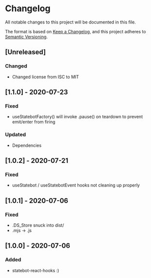 # Changelog
All notable changes to this project will be documented in this file.

The format is based on [Keep a Changelog](https://keepachangelog.com/en/1.0.0/),
and this project adheres to [Semantic Versioning](https://semver.org/spec/v2.0.0.html).

## [Unreleased]
### Changed
- Changed license from ISC to MIT

## [1.1.0] - 2020-07-23
### Fixed
- useStatebotFactory() will invoke .pause() on teardown to prevent
  emit/enter from firing

### Updated
- Dependencies

## [1.0.2] - 2020-07-21
### Fixed
- useStatebot / useStatebotEvent hooks not cleaning up properly

## [1.0.1] - 2020-07-06
### Fixed
- .DS_Store snuck into dist/
- .mjs -> .js

## [1.0.0] - 2020-07-06
### Added
- statebot-react-hooks :)

